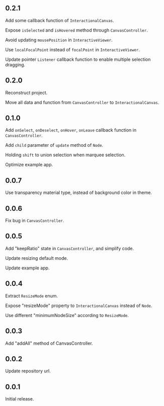 ## 0.2.1

Add some callback function of ```InteractionalCanvas```.

Expose ```isSelected``` and ```isHovered``` method through ```CanvasController```.

Avoid updating ```mousePosition``` in ```InteractiveViewer```.

Use ```localFocalPoint``` instead of ```focalPoint``` in ```InteractiveViewer```.

Update pointer ```Listener``` callback function to enable multiple selection dragging.

## 0.2.0

Reconstruct project.

Move all data and function from ```CanvasController``` to ```InteractionalCanvas```.

## 0.1.0

Add ```onSelect```, ```onDeselect```, ```onHover```, ```onLeave``` callback function in ```CanvasController```.

Add ```child``` parameter of ```update``` method of ```Node```.

Holding ```shift``` to union selection when marquee selection.

Optimize example app.

## 0.0.7

Use transparency material type, instead of background color in theme.

## 0.0.6

Fix bug in ```CanvasController```.

## 0.0.5

Add "keepRatio" state in ```CanvasController```, and simplify code.

Update resizing default mode.

Update example app.

## 0.0.4

Extract ```ResizeMode``` enum.

Expose "resizeMode" property to ```InteractionalCanvas``` instead of ```Node```.

Use different "minimumNodeSize" according to ```ResizeMode```.

## 0.0.3

Add "addAll" method of CanvasController.

## 0.0.2

Update repository url.

## 0.0.1

Initial release.
